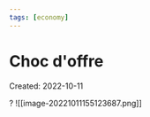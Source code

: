 ```yaml
---
tags: [economy] 
---
```

# Choc d'offre
Created: 2022-10-11

?
![[image-20221011155123687.png]]
<!--SR:!2022-12-23,45,250-->

   
